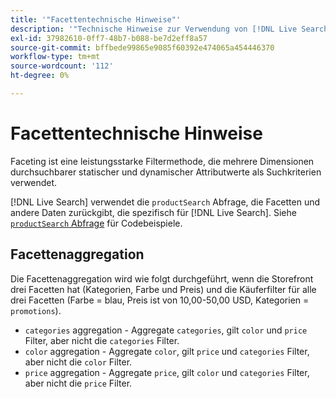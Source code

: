 ```yaml
---
title: '"Facettentechnische Hinweise"'
description: '"Technische Hinweise zur Verwendung von [!DNL Live Search] Facetten."'
exl-id: 37982610-0ff7-48b7-b088-be7d2eff8a57
source-git-commit: bffbede99865e9085f60392e474065a454446370
workflow-type: tm+mt
source-wordcount: '112'
ht-degree: 0%

---
```


# Facettentechnische Hinweise

Faceting ist eine leistungsstarke Filtermethode, die mehrere Dimensionen durchsuchbarer statischer und dynamischer Attributwerte als Suchkriterien verwendet.

[!DNL Live Search] verwendet die `productSearch` Abfrage, die Facetten und andere Daten zurückgibt, die spezifisch für [!DNL Live Search]. Siehe [`productSearch` Abfrage](https://devdocs.magento.com/live-search/product-search.html) für Codebeispiele.

## Facettenaggregation

Die Facettenaggregation wird wie folgt durchgeführt, wenn die Storefront drei Facetten hat (Kategorien, Farbe und Preis) und die Käuferfilter für alle drei Facetten (Farbe = blau, Preis ist von 10,00-50,00 USD, Kategorien = `promotions`).

* `categories` aggregation - Aggregate `categories`, gilt `color` und `price` Filter, aber nicht die `categories` Filter.
* `color` aggregation - Aggregate `color`, gilt `price` und `categories` Filter, aber nicht die `color` Filter.
* `price` aggregation - Aggregate `price`, gilt `color` und `categories` Filter, aber nicht die `price` Filter.
